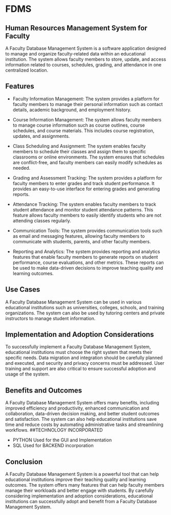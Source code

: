 # FDMS
## Human Resources Management System for Faculty
A Faculty Database Management System is a software application designed to manage and organize faculty-related data within an educational institution. The system allows faculty members to store, update, and access information related to courses, schedules, grading, and attendance in one centralized location.
## Features
- Faculty Information Management: The system provides a platform for faculty members to manage their personal information such as contact details, academic background, and employment history.

- Course Information Management: The system allows faculty members to manage course information such as course outlines, course schedules, and course materials. This includes course registration, updates, and assignments.

- Class Scheduling and Assignment: The system enables faculty members to schedule their classes and assign them to specific classrooms or online environments. The system ensures that schedules are conflict-free, and faculty members can easily modify schedules as needed.

- Grading and Assessment Tracking: The system provides a platform for faculty members to enter grades and track student performance. It provides an easy-to-use interface for entering grades and generating reports.

- Attendance Tracking: The system enables faculty members to track student attendance and monitor student attendance patterns. This feature allows faculty members to easily identify students who are not attending classes regularly.

- Communication Tools: The system provides communication tools such as email and messaging features, allowing faculty members to communicate with students, parents, and other faculty members.

- Reporting and Analytics: The system provides reporting and analytics features that enable faculty members to generate reports on student performance, course evaluations, and other metrics. These reports can be used to make data-driven decisions to improve teaching quality and learning outcomes.
## Use Cases
A Faculty Database Management System can be used in various educational institutions such as universities, colleges, schools, and training organizations. The system can also be used by tutoring centers and private instructors to manage student information.
## Implementation and Adoption Considerations

To successfully implement a Faculty Database Management System, educational institutions must choose the right system that meets their specific needs. Data migration and integration should be carefully planned and executed, and security and privacy concerns must be addressed. User training and support are also critical to ensure successful adoption and usage of the system.
## Benefits and Outcomes
A Faculty Database Management System offers many benefits, including improved efficiency and productivity, enhanced communication and collaboration, data-driven decision making, and better student outcomes and satisfaction. The system can also help educational institutions save time and reduce costs by automating administrative tasks and streamlining workflows.
##TECHNOLOGY INCORPORATED
- PYTHON 
Used for the GUI and Implementation
- SQL
Used for BACKEND incorporation

## Conclusion
A Faculty Database Management System is a powerful tool that can help educational institutions improve their teaching quality and learning outcomes. The system offers many features that can help faculty members manage their workloads and better engage with students. By carefully considering implementation and adoption considerations, educational institutions can successfully adopt and benefit from a Faculty Database Management System.
